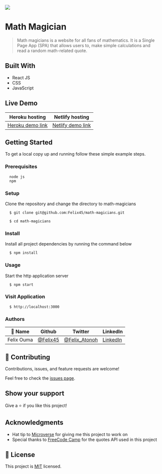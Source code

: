 ![](https://img.shields.io/badge/Microverse-blueviolet)

# Math Magician

> Math magicians is a website for all fans of mathematics. It is a Single Page App (SPA) that allows users to, make simple calculations and read a random math-related quote.

## Built With

- React JS
- CSS
- JavaScript

## Live Demo
| Heroku hosting | Netlify hosting |
|--------|---------|
|[Heroku demo link](https://magicianmath.herokuapp.com/) |[Netlify demo link](https://luxury-douhua-5f5d5f.netlify.app/)|

## Getting Started

To get a local copy up and running follow these simple example steps.

### Prerequisites
```
  node js
  npm

```
### Setup
Clone the repository and change the directory to math-magicians

``` 
  $ git clone git@github.com:Felix45/math-magicians.git

  $ cd math-magicians

```

### Install
Install all project dependencies by running the command below
 
``` 
  $ npm install
```
### Usage
Start the http application server
``` 
  $ npm start
```

### Visit Application
```
  $ http://localhost:3000
```


### Authors

| 👤 Name | Github | Twitter | LinkedIn |
|------|--------|---------|----------|
|Felix Ouma|[@Felix45](https://github.com/Felix45)|[@Felix_Atonoh](https://twitter.com/Felix_Atonoh)|[LinkedIn](https://www.linkedin.com/in/felix-ouma-639766b0/)|


## 🤝 Contributing

Contributions, issues, and feature requests are welcome!

Feel free to check the [issues page](https://github.com/Felix45/math-magicians/issues).

## Show your support

Give a ⭐️ if you like this project!

## Acknowledgments

- Hat tip to [Microverse](https://bit.ly/MicroverseTN) for giving me this project to work on
- Special thanks to [FreeCode Camp](https://type.fit/api/quotes) for the quotes API used in this project


## 📝 License

This project is [MIT](https://github.com/git/git-scm.com/blob/main/MIT-LICENSE.txt) licensed.

